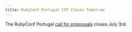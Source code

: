 ```yaml
---
title: RubyConf Portugal CFP Closes Tomorrow
---
```


The RubyConf Portugal [call for proprosals][cfp] closes July 3rd.

[cfp]: https://groupbuddies.typeform.com/to/rViVZB
